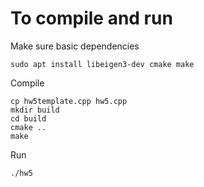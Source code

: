 # To compile and run

Make sure basic dependencies 
``` shellsession
sudo apt install libeigen3-dev cmake make
```

Compile
``` shellsession
cp hw5template.cpp hw5.cpp
mkdir build
cd build
cmake ..
make
```


Run
``` shellsession
./hw5
```
